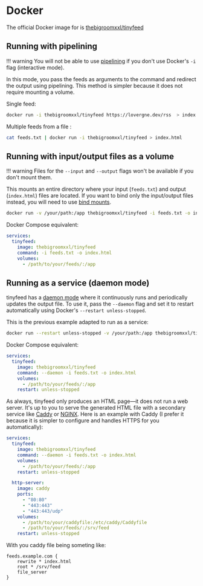 # Docker

The official Docker image for is [thebigroomxxl/tinyfeed](https://hub.docker.com/r/thebigroomxxl/tinyfeed)

## Running with pipelining

!!! warning
    You will not be able to use [pipelining](/pipelining) if you don't use Docker's `-i` flag (interactive mode).

In this mode, you pass the feeds as arguments to the command and redirect the output using pipelining. This method is simpler because it does not require mounting a volume.

Single feed:
```bash
docker run -i thebigroomxxl/tinyfeed https://lovergne.dev/rss  > index.html
```

Multiple feeds from a file :
```bash
cat feeds.txt | docker run -i thebigroomxxl/tinyfeed > index.html
```

## Running with input/output files as a volume


!!! warning 
    Files for the `--input` and `--output` flags won't be available if you don't mount them.

This mounts an entire directory where your input (`feeds.txt`) and output (`index.html`) files are located. If you want to bind only the input/output files instead, you will need to use [bind mounts](https://docs.docker.com/engine/storage/bind-mounts/).

```bash
docker run -v /your/path:/app thebigroomxxl/tinyfeed -i feeds.txt -o index.html
```

Docker Compose equivalent:

```yaml
services:
  tinyfeed:
    image: thebigroomxxl/tinyfeed
    command: -i feeds.txt -o index.html
    volumes:
      - /path/to/your/feeds/:/app
```

## Running as a service (daemon mode)

tinyfeed has a [daemon mode](/daemon) where it continuously runs and periodically updates the output file. To use it, pass the `--daemon` flag and set it to restart automatically using Docker's `--restart unless-stopped`.

This is the previous example adapted to run as a service:

```bash
docker run --restart unless-stopped -v /your/path:/app thebigroomxxl/tinyfeed --daemon -i feeds.txt -o index.html
```

Docker Compose equivalent:

```yaml
services:
  tinyfeed:
    image: thebigroomxxl/tinyfeed
    command: --daemon -i feeds.txt -o index.html
    volumes:
      - /path/to/your/feeds/:/app
    restart: unless-stopped
```

As always, tinyfeed only produces an HTML page—it does not run a web server. It's up to you to serve the generated HTML file with a secondary service like [Caddy](https://caddyserver.com/) or [NGINX](https://nginx.org/). Here is an example with Caddy (I prefer it because it is simpler to configure and handles HTTPS for you automatically):

```yaml
services:
  tinyfeed:
    image: thebigroomxxl/tinyfeed
    command: --daemon -i feeds.txt -o index.html
    volumes:
      - /path/to/your/feeds/:/app
    restart: unless-stopped

  http-server:
    image: caddy
    ports:
      - "80:80"
      - "443:443"
      - "443:443/udp"
    volumes:
      - /path/to/your/caddyfile:/etc/caddy/Caddyfile
      - /path/to/your/feeds/:/srv/feed
    restart: unless-stopped
```
With you caddy file being someting like:
```caddyfile
feeds.example.com {
	rewrite * index.html
	root * /srv/feed
	file_server
}
```
